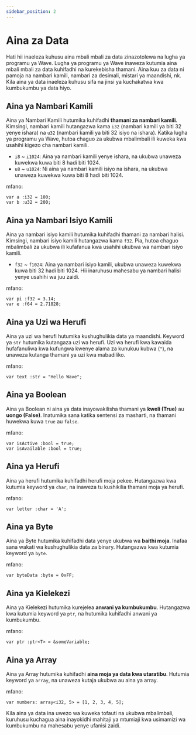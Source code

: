 ```yaml
---
sidebar_position: 2
---
```


# Aina za Data

Hati hii inaeleza kuhusu aina mbali mbali za data zinazotolewa na lugha ya programu ya Wave.
Lugha ya programu ya Wave inaweza kutumia aina mbali mbali za data kuhifadhi na kurekebisha thamani.
Aina kuu za data ni pamoja na nambari kamili, nambari za desimali, mistari ya maandishi, nk. Kila aina ya data inaeleza kuhusu sifa na jinsi ya kuchakatwa kwa kumbukumbu ya data hiyo.

## Aina ya Nambari Kamili

Aina ya Nambari Kamili hutumika kuhifadhi **thamani za nambari kamili**.
Kimsingi, nambari kamili hutangazwa kama `i32` (nambari kamili ya biti 32 yenye ishara) na `u32` (nambari kamili ya biti 32 isiyo na ishara).
Katika lugha ya programu ya Wave, hutoa chaguo za ukubwa mbalimbali ili kuweka kwa usahihi kigezo cha nambari kamili.

- `i8` ~ `i1024`: Aina ya nambari kamili yenye ishara, na ukubwa unaweza kuwekwa kuwa biti 8 hadi biti 1024.
- `u8` ~ `u1024`: Ni aina ya nambari kamili isiyo na ishara, na ukubwa unaweza kuwekwa kuwa biti 8 hadi biti 1024.

mfano:

```wave
var a :i32 = 100;
var b :u32 = 200;
```

## Aina ya Nambari Isiyo Kamili

Aina ya nambari isiyo kamili hutumika kuhifadhi thamani za nambari halisi.
Kimsingi, nambari isiyo kamili hutangazwa kama `f32`.
Pia, hutoa chaguo mbalimbali za ukubwa ili kufafanua kwa usahihi ukubwa wa nambari isiyo kamili.

- `f32` ~ `f1024`: Aina ya nambari isiyo kamili, ukubwa unaweza kuwekwa kuwa biti 32 hadi biti 1024. Hii inaruhusu mahesabu ya nambari halisi yenye usahihi wa juu zaidi.

mfano:

```wave
var pi :f32 = 3.14;
var e :f64 = 2.71828;
```

## Aina ya Uzi wa Herufi

Aina ya uzi wa herufi hutumika kushughulikia data ya maandishi. Keyword ya `str` hutumika kutangaza uzi wa herufi.
Uzi wa herufi kwa kawaida hufafanuliwa kwa kufungwa kwenye alama za kunukuu kubwa (`"`), na unaweza kutanga thamani ya uzi kwa mabadiliko.

mfano:

```wave
var text :str = "Hello Wave";
```

## Aina ya Boolean

Aina ya Boolean ni aina ya data inayowakilisha thamani ya **kweli (True)** au **uongo (False)**.
Inatumika sana katika sentensi za masharti, na thamani huwekwa kuwa `true` au `false`.

mfano:

```wave
var isActive :bool = true;
var isAvailable :bool = true;
```

## Aina ya Herufi

Aina ya herufi hutumika kuhifadhi herufi moja pekee.
Hutangazwa kwa kutumia keyword ya `char`, na inaweza tu kushikilia thamani moja ya herufi.

mfano:

```wave
var letter :char = 'A';
```

## Aina ya Byte

Aina ya Byte hutumika kuhifadhi data yenye ukubwa wa **baithi moja**.
Inafaa sana wakati wa kushughulikia data za binary. Hutangazwa kwa kutumia keyword ya `byte`.

mfano:

```wave
var byteData :byte = 0xFF;
```

## Aina ya Kielekezi

Aina ya Kielekezi hutumika kurejelea **anwani ya kumbukumbu**.
Hutangazwa kwa kutumia keyword ya `ptr`, na hutumika kuhifadhi anwani ya kumbukumbu.

mfano:

```wave
var ptr :ptr<T> = &someVariable;
```

## Aina ya Array

Aina ya Array hutumika kuhifadhi **aina moja ya data kwa utaratibu**.
Hutumia keyword ya `array`, na unaweza kutaja ukubwa au aina ya array.

mfano:

```wave
var numbers: array<i32, 5> = [1, 2, 3, 4, 5];
```

Kila aina ya data ina uwezo wa kuweka tofauti na ukubwa mbalimbali, kuruhusu kuchagua aina inayokidhi mahitaji ya mtumiaji kwa usimamizi wa kumbukumbu na mahesabu yenye ufanisi zaidi.
